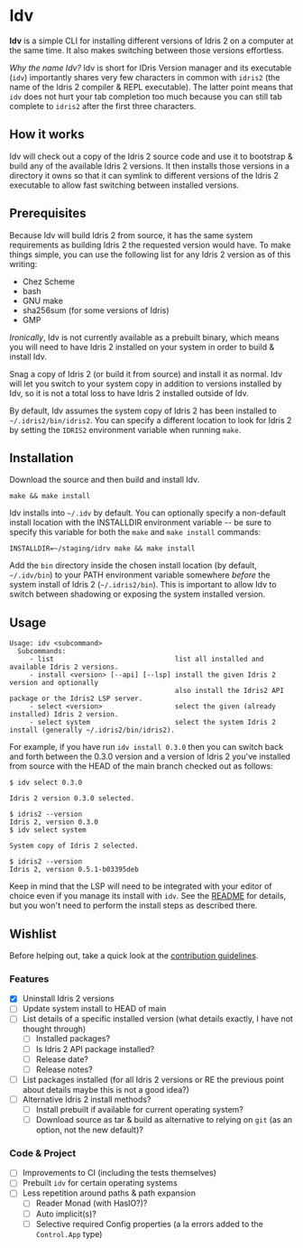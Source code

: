 
# Idv

**Idv** is a simple CLI for installing different versions of Idris 2 on a computer at the same time. It also makes switching between those versions effortless.

_Why the name Idv?_ Idv is short for IDris Version manager and its executable (`idv`) importantly shares very few characters in common with `idris2` (the name of the Idris 2 compiler & REPL executable). The latter point means that `idv` does not hurt your tab completion too much because you can still tab complete to `idris2` after the first three characters.

## How it works

Idv will check out a copy of the Idris 2 source code and use it to bootstrap & build any of the available Idris 2 versions. It then installs those versions in a directory it owns so that it can symlink to different versions of the Idris 2 executable to allow fast switching between installed versions.

## Prerequisites

Because Idv will build Idris 2 from source, it has the same system requirements as building Idris 2 the requested version would have. To make things simple, you can use the following list for any Idris 2 version as of this writing:
- Chez Scheme
- bash
- GNU make
- sha256sum (for some versions of Idris)
- GMP

_Ironically_, Idv is not currently available as a prebuilt binary, which means you will need to have Idris 2 installed on your system in order to build & install Idv.

Snag a copy of Idris 2 (or build it from source) and install it as normal. Idv will let you switch to your system copy in addition to versions installed by Idv, so it is not a total loss to have Idris 2 installed outside of Idv.

By default, Idv assumes the system copy of Idris 2 has been installed to `~/.idris2/bin/idris2`. You can specify a different location to look for Idris 2 by setting the `IDRIS2` environment variable when running `make`.

## Installation

Download the source and then build and install Idv.
```shell
make && make install
```

Idv installs into `~/.idv` by default. You can optionally specify a non-default install location with the INSTALLDIR environment variable -- be sure to specify this variable for both the `make` and `make install` commands:
```shell
INSTALLDIR=~/staging/idrv make && make install
```

Add the `bin` directory inside the chosen install location (by default, `~/.idv/bin`) to your PATH environment variable somewhere _before_ the system install of Idris 2 (`~/.idris2/bin`). This is important to allow Idv to switch between shadowing or exposing the system installed version.

## Usage

```shell
Usage: idv <subcommand>
  Subcommands:
     - list                              list all installed and available Idris 2 versions.
     - install <version> [--api] [--lsp] install the given Idris 2 version and optionally
                                         also install the Idris2 API package or the Idris2 LSP server.
     - select <version>                  select the given (already installed) Idris 2 version.
     - select system                     select the system Idris 2 install (generally ~/.idris2/bin/idris2).
```

For example, if you have run `idv install 0.3.0` then you can switch back and forth between the 0.3.0 version and a version of Idris 2 you've installed from source with the HEAD of the main branch checked out as follows:
```shell
$ idv select 0.3.0

Idris 2 version 0.3.0 selected.

$ idris2 --version
Idris 2, version 0.3.0
$ idv select system

System copy of Idris 2 selected.

$ idris2 --version
Idris 2, version 0.5.1-b03395deb
```

Keep in mind that the LSP will need to be integrated with your editor of choice even if you manage its install with `idv`. See the [README](https://github.com/idris-community/idris2-lsp/blob/main/README.md) for details, but you won't need to perform the install steps as described there.

## Wishlist
Before helping out, take a quick look at the [contribution guidelines](CONTRIBUTING.md).

### Features
- [x] Uninstall Idris 2 versions
- [ ] Update system install to HEAD of main
- [ ] List details of a specific installed version (what details exactly, I have not thought through)
  - [ ] Installed packages?
  - [ ] Is Idris 2 API package installed?
  - [ ] Release date?
  - [ ] Release notes?
- [ ] List packages installed (for all Idris 2 versions or RE the previous point about details maybe this is not a good idea?)
- [ ] Alternative Idris 2 install methods?
  - [ ] Install prebuilt if available for current operating system?
  - [ ] Download source as tar & build as alternative to relying on `git` (as an option, not the new default)?

### Code & Project
- [ ] Improvements to CI (including the tests themselves)
- [ ] Prebuilt `idv` for certain operating systems
- [ ] Less repetition around paths & path expansion
  - [ ] Reader Monad (with HasIO?)?
  - [ ] Auto implicit(s)?
  - [ ] Selective required Config properties (a la errors added to the `Control.App` type)
